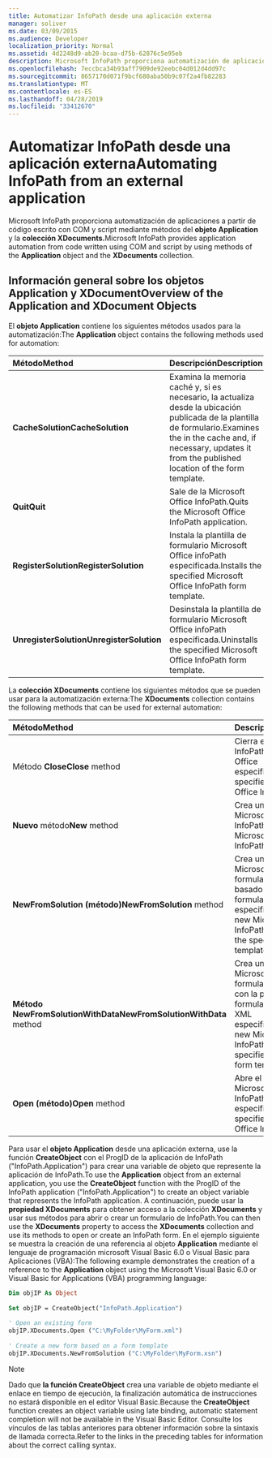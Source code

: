 ```yaml
---
title: Automatizar InfoPath desde una aplicación externa
manager: soliver
ms.date: 03/09/2015
ms.audience: Developer
localization_priority: Normal
ms.assetid: 4d2248d9-ab20-bcaa-d75b-62876c5e95eb
description: Microsoft InfoPath proporciona automatización de aplicaciones a partir de código escrito con COM y script mediante métodos del objeto Application y la colección XDocuments.
ms.openlocfilehash: 7eccbca34b93aff7909de92eebc04d012d4dd97c
ms.sourcegitcommit: 8657170d071f9bcf680aba50b9c07f2a4fb82283
ms.translationtype: MT
ms.contentlocale: es-ES
ms.lasthandoff: 04/28/2019
ms.locfileid: "33412670"
---
```

# <a name="automating-infopath-from-an-external-application"></a><span data-ttu-id="f7da2-103">Automatizar InfoPath desde una aplicación externa</span><span class="sxs-lookup"><span data-stu-id="f7da2-103">Automating InfoPath from an external application</span></span>

<span data-ttu-id="f7da2-104">Microsoft InfoPath proporciona automatización de aplicaciones a partir de código escrito con COM y script mediante métodos del **objeto Application** y la **colección XDocuments.**</span><span class="sxs-lookup"><span data-stu-id="f7da2-104">Microsoft InfoPath provides application automation from code written using COM and script by using methods of the **Application** object and the **XDocuments** collection.</span></span> 
  
## <a name="overview-of-the-application-and-xdocument-objects"></a><span data-ttu-id="f7da2-105">Información general sobre los objetos Application y XDocument</span><span class="sxs-lookup"><span data-stu-id="f7da2-105">Overview of the Application and XDocument Objects</span></span>

<span data-ttu-id="f7da2-106">El **objeto Application** contiene los siguientes métodos usados para la automatización:</span><span class="sxs-lookup"><span data-stu-id="f7da2-106">The **Application** object contains the following methods used for automation:</span></span> 
  
|<span data-ttu-id="f7da2-107">**Método**</span><span class="sxs-lookup"><span data-stu-id="f7da2-107">**Method**</span></span>|<span data-ttu-id="f7da2-108">**Descripción**</span><span class="sxs-lookup"><span data-stu-id="f7da2-108">**Description**</span></span>|
|:-----|:-----|
|<span data-ttu-id="f7da2-109">**CacheSolution**</span><span class="sxs-lookup"><span data-stu-id="f7da2-109">**CacheSolution**</span></span> <br/> |<span data-ttu-id="f7da2-110">Examina la memoria caché y, si es necesario, la actualiza desde la ubicación publicada de la plantilla de formulario.</span><span class="sxs-lookup"><span data-stu-id="f7da2-110">Examines the in the cache and, if necessary, updates it from the published location of the form template.</span></span>  <br/> |
|<span data-ttu-id="f7da2-111">**Quit**</span><span class="sxs-lookup"><span data-stu-id="f7da2-111">**Quit**</span></span> <br/> |<span data-ttu-id="f7da2-112">Sale de la Microsoft Office InfoPath.</span><span class="sxs-lookup"><span data-stu-id="f7da2-112">Quits the Microsoft Office InfoPath application.</span></span>  <br/> |
|<span data-ttu-id="f7da2-113">**RegisterSolution**</span><span class="sxs-lookup"><span data-stu-id="f7da2-113">**RegisterSolution**</span></span> <br/> |<span data-ttu-id="f7da2-114">Instala la plantilla de formulario Microsoft Office infoPath especificada.</span><span class="sxs-lookup"><span data-stu-id="f7da2-114">Installs the specified Microsoft Office InfoPath form template.</span></span>  <br/> |
|<span data-ttu-id="f7da2-115">**UnregisterSolution**</span><span class="sxs-lookup"><span data-stu-id="f7da2-115">**UnregisterSolution**</span></span> <br/> |<span data-ttu-id="f7da2-116">Desinstala la plantilla de formulario Microsoft Office infoPath especificada.</span><span class="sxs-lookup"><span data-stu-id="f7da2-116">Uninstalls the specified Microsoft Office InfoPath form template.</span></span>  <br/> |
   
<span data-ttu-id="f7da2-117">La **colección XDocuments** contiene los siguientes métodos que se pueden usar para la automatización externa:</span><span class="sxs-lookup"><span data-stu-id="f7da2-117">The **XDocuments** collection contains the following methods that can be used for external automation:</span></span> 
  
|<span data-ttu-id="f7da2-118">**Método**</span><span class="sxs-lookup"><span data-stu-id="f7da2-118">**Method**</span></span>|<span data-ttu-id="f7da2-119">**Descripción**</span><span class="sxs-lookup"><span data-stu-id="f7da2-119">**Description**</span></span>|
|:-----|:-----|
|<span data-ttu-id="f7da2-120">Método **Close**</span><span class="sxs-lookup"><span data-stu-id="f7da2-120">**Close** method</span></span>  <br/> |<span data-ttu-id="f7da2-121">Cierra el formulario de InfoPath Microsoft Office especificado.</span><span class="sxs-lookup"><span data-stu-id="f7da2-121">Closes the specified Microsoft Office InfoPath form.</span></span>  <br/> |
|<span data-ttu-id="f7da2-122">**Nuevo** método</span><span class="sxs-lookup"><span data-stu-id="f7da2-122">**New** method</span></span>  <br/> |<span data-ttu-id="f7da2-123">Crea un nuevo Microsoft Office de InfoPath.</span><span class="sxs-lookup"><span data-stu-id="f7da2-123">Creates a new Microsoft Office InfoPath form.</span></span>  <br/> |
|<span data-ttu-id="f7da2-124">**NewFromSolution (método)**</span><span class="sxs-lookup"><span data-stu-id="f7da2-124">**NewFromSolution** method</span></span>  <br/> |<span data-ttu-id="f7da2-125">Crea un nuevo Microsoft Office formulario de InfoPath basado en la plantilla de formulario especificada.</span><span class="sxs-lookup"><span data-stu-id="f7da2-125">Creates a new Microsoft Office InfoPath form based on the specified form template.</span></span>  <br/> |
|<span data-ttu-id="f7da2-126">**Método NewFromSolutionWithData**</span><span class="sxs-lookup"><span data-stu-id="f7da2-126">**NewFromSolutionWithData** method</span></span>  <br/> |<span data-ttu-id="f7da2-127">Crea un nuevo Microsoft Office formulario de InfoPath con la plantilla de formulario y los datos XML especificados.</span><span class="sxs-lookup"><span data-stu-id="f7da2-127">Creates a new Microsoft Office InfoPath form using the specified XML data and form template.</span></span>  <br/> |
|<span data-ttu-id="f7da2-128">**Open (método)**</span><span class="sxs-lookup"><span data-stu-id="f7da2-128">**Open** method</span></span>  <br/> |<span data-ttu-id="f7da2-129">Abre el formulario Microsoft Office InfoPath especificado.</span><span class="sxs-lookup"><span data-stu-id="f7da2-129">Opens the specified Microsoft Office InfoPath form.</span></span>  <br/> |
   
<span data-ttu-id="f7da2-130">Para usar el **objeto Application** desde una aplicación externa, use la función **CreateObject** con el ProgID de la aplicación de InfoPath ("InfoPath.Application") para crear una variable de objeto que represente la aplicación de InfoPath.</span><span class="sxs-lookup"><span data-stu-id="f7da2-130">To use the **Application** object from an external application, you use the **CreateObject** function with the ProgID of the InfoPath application ("InfoPath.Application") to create an object variable that represents the InfoPath application.</span></span> <span data-ttu-id="f7da2-131">A continuación, puede usar la **propiedad XDocuments** para obtener acceso a la colección **XDocuments** y usar sus métodos para abrir o crear un formulario de InfoPath.</span><span class="sxs-lookup"><span data-stu-id="f7da2-131">You can then use the **XDocuments** property to access the **XDocuments** collection and use its methods to open or create an InfoPath form.</span></span> <span data-ttu-id="f7da2-132">En el ejemplo siguiente se muestra la creación de una referencia al objeto **Application** mediante el lenguaje de programación microsoft Visual Basic 6.0 o Visual Basic para Aplicaciones (VBA):</span><span class="sxs-lookup"><span data-stu-id="f7da2-132">The following example demonstrates the creation of a reference to the **Application** object using the Microsoft Visual Basic 6.0 or Visual Basic for Applications (VBA) programming language:</span></span> 
  
```vb
Dim objIP As Object 
 
Set objIP = CreateObject("InfoPath.Application") 
 
' Open an existing form 
objIP.XDocuments.Open ("C:\MyFolder\MyForm.xml") 
 
' Create a new form based on a form template 
objIP.XDocuments.NewFromSolution ("C:\MyFolder\MyForm.xsn") 

```

> [!NOTE]
> <span data-ttu-id="f7da2-133">Dado que **la función CreateObject** crea una variable de objeto mediante el enlace en tiempo de ejecución, la finalización automática de instrucciones no estará disponible en el editor Visual Basic.</span><span class="sxs-lookup"><span data-stu-id="f7da2-133">Because the **CreateObject** function creates an object variable using late binding, automatic statement completion will not be available in the Visual Basic Editor.</span></span> <span data-ttu-id="f7da2-134">Consulte los vínculos de las tablas anteriores para obtener información sobre la sintaxis de llamada correcta.</span><span class="sxs-lookup"><span data-stu-id="f7da2-134">Refer to the links in the preceding tables for information about the correct calling syntax.</span></span> 
  

